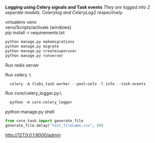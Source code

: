 **Logging using Celery signals and Task events**
*They are logged into 2 seperate models. Celerylog and CeleryLog2 respectively.*


virtualenv venv\
venv/Scripts/activate (windows)\
pip install -r requirements.txt

```python
python manage.py makemigrations
python manage.py migrate
python manage.py createsuperuser
python manage.py runserver
```

Run redis server

Run celery :\
```python
  celery -A tlabs_task worker --pool=solo -l info --task-events
```

Run core/celery_logger.py:\
```python
  python -m core.celery_logger
```

python manage.py shell
```python
from core.task import generate_file
generate_file.delay("test_filename.csv", 40)
```

http://127.0.0.1:8000/admin

